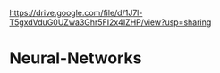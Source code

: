 https://drive.google.com/file/d/1J7l-T5gxdVduG0UZwa3Ghr5FI2x4IZHP/view?usp=sharing
# Neural-Networks
